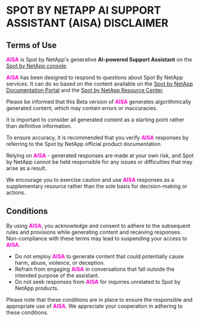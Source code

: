 <meta name="robots" content="noindex">

# SPOT BY NETAPP AI SUPPORT ASSISTANT (AISA) DISCLAIMER

## Terms of Use

<font color="#FC01CC">**AISA**</font> is Spot by NetApp's generative **AI-powered Support Assistant** on the [Spot by NetApp console](http://console.spotinst.com).

<font color="#FC01CC">**AISA**</font> has been designed to respond to questions about Spot By NetApp services. It can do so based on the content available on the [Spot by NetApp Documentation Portal](docs.spot.io) and the [Spot by NetApp Resource Center](https://spot.io/).

Please be informed that this Beta version of <font color="#FC01CC">**AISA**</font> generates algorithmically generated content, which may contain errors or inaccuracies. 

It is important to consider all generated content as a starting point rather than definitive information.

To ensure accuracy, it is recommended that you verify <font color="#FC01CC">**AISA**</font> responses by referring to the Spot by NetApp official product documentation. 

Relying on <font color="#FC01CC">**AISA**</font> - generated responses are made at your own risk, and Spot by NetApp cannot be held responsible for any issues or difficulties that may arise as a result.

We encourage you to exercise caution and use <font color="#FC01CC">**AISA**</font> responses as a supplementary resource rather than the sole basis for decision-making or actions.

## Conditions

By using <font color="#FC01CC">**AISA**</font>, you acknowledge and consent to adhere to the subsequent rules and provisions while generating content and receiving responses. Non-compliance with these terms may lead to suspending your access to <font color="#FC01CC">**AISA**</font>.

* Do not employ <font color="#FC01CC">**AISA**</font> to generate content that could potentially cause harm, abuse, violence, or deception.
* Refrain from engaging <font color="#FC01CC">**AISA**</font> in conversations that fall outside the intended purpose of the assistant.
* Do not seek responses from <font color="#FC01CC">**AISA**</font> for inquiries unrelated to Spot by NetApp products.

Please note that these conditions are in place to ensure the responsible and appropriate use of <font color="#FC01CC">**AISA**</font>. We appreciate your cooperation in adhering to these conditions.

